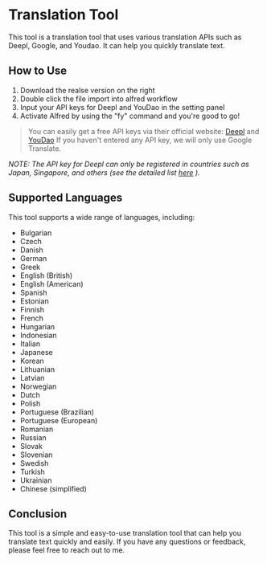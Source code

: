 # Translation Tool

This tool is a translation tool that uses various translation APIs such as Deepl, Google, and Youdao. It can help you quickly translate text.

## How to Use

1. Download the realse version on the right
2. Double click the file import into alfred workflow
3. Input your API keys for Deepl and YouDao in the setting panel
4. Activate Alfred by using the "fy" command and you're good to go!

> You can easily get a free API keys via their official website: [Deepl](https://www.deepl.com) and [YouDao](https://ai.youdao.com)
> If you haven't entered any API key, we will only use Google Translate.

_NOTE: The API key for Deepl can only be registered in countries such as Japan, Singapore, and others (see the detailed list [here](https://www.deepl.com/pro-api?cta=header-pro-api) )._

## Supported Languages

This tool supports a wide range of languages, including:

- Bulgarian
- Czech
- Danish
- German
- Greek
- English (British)
- English (American)
- Spanish
- Estonian
- Finnish
- French
- Hungarian
- Indonesian
- Italian
- Japanese
- Korean
- Lithuanian
- Latvian
- Norwegian
- Dutch
- Polish
- Portuguese (Brazilian)
- Portuguese (European)
- Romanian
- Russian
- Slovak
- Slovenian
- Swedish
- Turkish
- Ukrainian
- Chinese (simplified)

## Conclusion

This tool is a simple and easy-to-use translation tool that can help you translate text quickly and easily. If you have any questions or feedback, please feel free to reach out to me.
